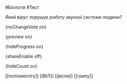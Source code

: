 #Біологія #Тест

*Який вірус порушує роботу імунної системи людини?*

{noChangeVote on}

{preview on}

{hideProgress on}

{shareEnable off}

{hideCount on}

[[поліомієліту]]
[[ВІЛ]]
[[віспи]]
[[грипу]]
